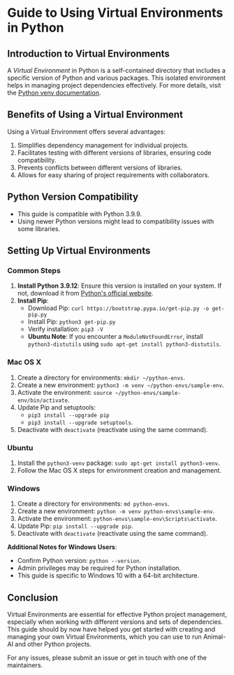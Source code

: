 # Guide to Using Virtual Environments in Python

## Introduction to Virtual Environments
A _Virtual Environment_ in Python is a self-contained directory that includes a specific version of Python and various packages. This isolated environment helps in managing project dependencies effectively. For more details, visit the [Python venv documentation](https://docs.python.org/3/library/venv.html).

## Benefits of Using a Virtual Environment
Using a Virtual Environment offers several advantages:
1. Simplifies dependency management for individual projects.
2. Facilitates testing with different versions of libraries, ensuring code compatibility.
3. Prevents conflicts between different versions of libraries.
4. Allows for easy sharing of project requirements with collaborators.

## Python Version Compatibility
- This guide is compatible with Python 3.9.9.
- Using newer Python versions might lead to compatibility issues with some libraries.

## Setting Up Virtual Environments

### Common Steps
1. **Install Python 3.9.12**: Ensure this version is installed on your system. If not, download it from [Python's official website](https://www.python.org/downloads/).
2. **Install Pip**:
   - Download Pip: `curl https://bootstrap.pypa.io/get-pip.py -o get-pip.py`
   - Install Pip: `python3 get-pip.py`
   - Verify installation: `pip3 -V`
   - **Ubuntu Note**: If you encounter a `ModuleNotFoundError`, install `python3-distutils` using `sudo apt-get install python3-distutils`.

### Mac OS X
1. Create a directory for environments: `mkdir ~/python-envs`.
2. Create a new environment: `python3 -m venv ~/python-envs/sample-env`.
3. Activate the environment: `source ~/python-envs/sample-env/bin/activate`.
4. Update Pip and setuptools:
   - `pip3 install --upgrade pip`
   - `pip3 install --upgrade setuptools`.
5. Deactivate with `deactivate` (reactivate using the same command).

### Ubuntu
1. Install the `python3-venv` package: `sudo apt-get install python3-venv`.
2. Follow the Mac OS X steps for environment creation and management.

### Windows
1. Create a directory for environments: `md python-envs`.
2. Create a new environment: `python -m venv python-envs\sample-env`.
3. Activate the environment: `python-envs\sample-env\Scripts\activate`.
4. Update Pip: `pip install --upgrade pip`.
5. Deactivate with `deactivate` (reactivate using the same command).

**Additional Notes for Windows Users**:
- Confirm Python version: `python --version`.
- Admin privileges may be required for Python installation.
- This guide is specific to Windows 10 with a 64-bit architecture.

## Conclusion
Virtual Environments are essential for effective Python project management, especially when working with different versions and sets of dependencies. This guide should by now have helped you get started with creating and managing your own Virtual Environments, which you can use to run Animal-AI and other Python projects.

For any issues, please submit an issue or get in touch with one of the maintainers.
